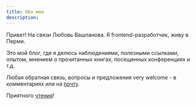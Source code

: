 ```yaml
---
title: Обо мне
description:
---
```


Привет! На связи Любовь Вашпанова. Я frontend-разработчик, живу в Перми.

Это мой блог, где я делюсь наблюдениями, полезными ссылками, опытом, мнением о прочитанных книгах, посещенных конференциях и т.д.

Любая обратная связь, вопросы и предложения very welcome - в комментариях или на [почту](mailto:lunlightup@gmail.com).

Приятного [чтения](/post/)!